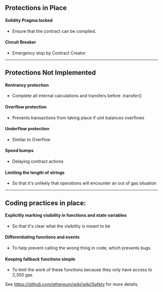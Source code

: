 ## Protections in Place

#### Solidity Pragma locked
- Ensure that the contract can be compiled.

#### Circuit Breaker
- Emergency stop by Contract Creator
******

## Protections Not Implemented

#### Rentrancy protection
- Complete all internal calculations and transfers before .transfer()

#### Overflow protection
- Prevents transactions from taking place if uint balances overflows

#### Underflow protection
- Similar to Overflow

#### Speed bumps
- Delaying contract actions

#### Limiting the length of strings
- So that it's unlikely that operations will encounter an out of gas situation

*****


## Coding practices in place:

#### Explicitly marking visibility in functions and state variables
- So that it's clear what the visibility is meant to be

#### Differentiating functions and events
- To help prevent calling the wrong thing in code, which prevents bugs

#### Keeping fallback functions simple
- To limit the work of these functions because they only have access to 2,300 gas

See https://github.com/ethereum/wiki/wiki/Safety for more details.
